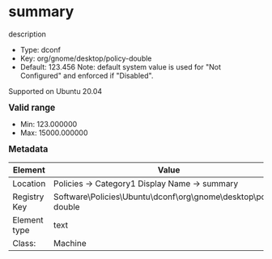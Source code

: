 # summary

description

- Type: dconf
- Key: org/gnome/desktop/policy-double
- Default: 123.456
Note: default system value is used for "Not Configured" and enforced if "Disabled".

Supported on Ubuntu 20.04

<span style="font-size: larger;">**Valid range**</span>

* Min: 123.000000
* Max: 15000.000000



<span style="font-size: larger;">**Metadata**</span>

| Element      | Value            |
| ---          | ---              |
| Location     |  Policies -> Category1 Display Name -> summary    |
| Registry Key | Software\Policies\Ubuntu\dconf\org\gnome\desktop\policy-double         |
| Element type | text |
| Class:       | Machine       |
